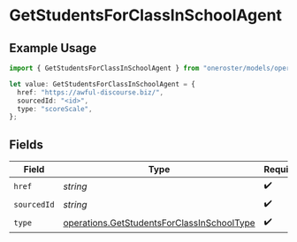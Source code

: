 # GetStudentsForClassInSchoolAgent

## Example Usage

```typescript
import { GetStudentsForClassInSchoolAgent } from "oneroster/models/operations";

let value: GetStudentsForClassInSchoolAgent = {
  href: "https://awful-discourse.biz/",
  sourcedId: "<id>",
  type: "scoreScale",
};
```

## Fields

| Field                                                                                                    | Type                                                                                                     | Required                                                                                                 | Description                                                                                              |
| -------------------------------------------------------------------------------------------------------- | -------------------------------------------------------------------------------------------------------- | -------------------------------------------------------------------------------------------------------- | -------------------------------------------------------------------------------------------------------- |
| `href`                                                                                                   | *string*                                                                                                 | :heavy_check_mark:                                                                                       | N/A                                                                                                      |
| `sourcedId`                                                                                              | *string*                                                                                                 | :heavy_check_mark:                                                                                       | N/A                                                                                                      |
| `type`                                                                                                   | [operations.GetStudentsForClassInSchoolType](../../models/operations/getstudentsforclassinschooltype.md) | :heavy_check_mark:                                                                                       | N/A                                                                                                      |